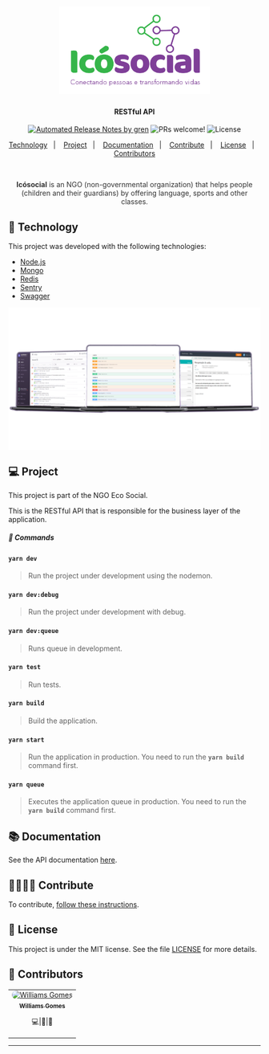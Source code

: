 <h1 align="center">
    <img alt="Icó Social" src=".github/logo.png" width="300px" />
</h1>

<h4 align="center">
  <strong>RESTful API</strong>
</h4>

<p align="center">
  <a href="https://github-tools.github.io/github-release-notes/" ><img src=https://img.shields.io/badge/%F0%9F%A4%96-release%20notes-00B2EE.svg alt="Automated Release Notes by gren"/></a>
  <img src="https://img.shields.io/static/v1?label=PRs&message=welcome&color=7159c1&labelColor=000000" alt="PRs welcome!" />

  <img alt="License" src="https://img.shields.io/static/v1?label=license&message=MIT&color=7159c1&labelColor=000000">
</p>

<p align="center">
  <a href="#floppy_disk-technology">Technology</a>&nbsp;&nbsp;&nbsp;|&nbsp;&nbsp;&nbsp;
  <a href="#computer-project">Project</a>&nbsp;&nbsp;&nbsp;|&nbsp;&nbsp;&nbsp;
  <a href="#books-documentation">Documentation</a>&nbsp;&nbsp;&nbsp;|&nbsp;&nbsp;&nbsp;
  <a href="#family_man_man_boy_boy-contribute">Contribute</a>&nbsp;&nbsp;&nbsp;|&nbsp;&nbsp;&nbsp;
  <a href="#memo-license">License</a>&nbsp;&nbsp;&nbsp;|&nbsp;&nbsp;&nbsp;
  <a href="#blue_heart-contributors">Contributors</a>
</p>

<br>

<p align="center" style="color: #333">
<strong>Icósocial</strong> is an NGO (non-governmental organization) that helps people (children and their guardians) by offering language, sports and other classes.</p>

## :floppy_disk: Technology

This project was developed with the following technologies:

<ul>
  <li><a href="https://nodejs.org/en/">Node.js</a></li>
  <li><a href="https://www.mongodb.com/">Mongo</a></li>
  <li><a href="https://redis.io/">Redis</a></li>
  <li><a href="http://sentry.io/">Sentry</a></li>
  <li><a href="https://swagger.io/">Swagger</a></li>
</ul>

<img align="center" alt="Tecnologias" src=".github/icosocial2.png" />

## :computer: Project

This project is part of the NGO Eco Social.

This is the RESTful API that is responsible for the business layer of the application.

##### 🔢 Commands

#### **`yarn dev`**
>Run the project under development using the nodemon.

#### **`yarn dev:debug`**
> Run the project under development with debug.

#### **`yarn dev:queue`**
> Runs queue in development.

#### **`yarn test`**
> Run tests.

#### **`yarn build`**
> Build the application.

#### **`yarn start`**
> Run the application in production. You need to run the **`yarn build`** command first.

#### **`yarn queue`**
> Executes the application queue in production. You need to run the **`yarn build`** command first.

## :books: Documentation

See the API documentation [here](http://157.245.216.89/api/v1/docs/).

## :family_man_man_boy_boy: Contribute

<p>To contribute, <a href="CONTRIBUTING.md">follow these instructions</a>.</p>

## :memo: License

<p>This project is under the MIT license. See the file <a href="LICENSE.md">LICENSE</a> for more details.</p>

## :blue_heart: Contributors

<table>
  <tr>
    <td align="center" style="border: none;">
      <a href="https://github.com/wwwgomes">
        <img style="border-radius: 50px;" src="https://avatars3.githubusercontent.com/u/57773072?s=400&u=3e7a2a8a432118afa4446cacfcaf9c118056db7b&v=4" width="70px;" alt="Williams Gomes"/>
        <br />
        <sub>
          <b>Williams Gomes</b>
        </sub>
      </a>
      <br />
      <p><scan title="Code">💻</scan>|<scan title="Documentation">📖</scan>|<scan title="Bugs">🐛</scan></p>
    </td>
  </tr>
</table>

---
